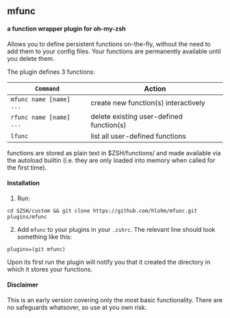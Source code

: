 ## mfunc
#### a function wrapper plugin for oh-my-zsh

Allows you to define persistent functions on-the-fly, without the need to add
them to your config files. Your functions are permanently available until you
delete them.

The plugin defines 3 functions:

| `Command`               | Action
|-------------------------|----------------------------------------
| `mfunc name [name] ...` | create new function(s) interactively
| `rfunc name [name] ...` | delete existing user-defined function(s)
| `lfunc`                 | list all user-defined functions

functions are stored as plain text in $ZSH/functions/ and made available via
the autoload builtin (i.e. they are only loaded into memory when called for the
first time).

#### Installation

1. Run:

`cd $ZSH/custom && git clone https://github.com/hlohm/mfunc.git plugins/mfunc`

2. Add `mfunc` to your plugins in your `.zshrc`. The relevant line should
look something like this:

`plugins=(git mfunc)`

Upon its first run the plugin will notify you that it created the directory in
which it stores your functions.

#### Disclaimer

This is an early version covering only the most basic functionality. There are
no safeguards whatsover, so use at you own risk.
